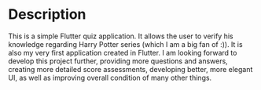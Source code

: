 # Description

This is a simple Flutter quiz application. It allows the user to verify his knowledge regarding Harry Potter series (which I am a big fan of :)). It is also my very first application created in Flutter. I am looking forward to develop this project further, providing more questions and answers, creating more detailed score assessments, developing better, more elegant UI, as well as improving overall condition of many other things. 


